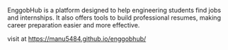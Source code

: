 EnggobHub is a platform designed to help engineering students find jobs and internships. It also offers tools to build professional resumes, making career preparation easier and more effective.

visit at https://manu5484.github.io/enggobhub/
